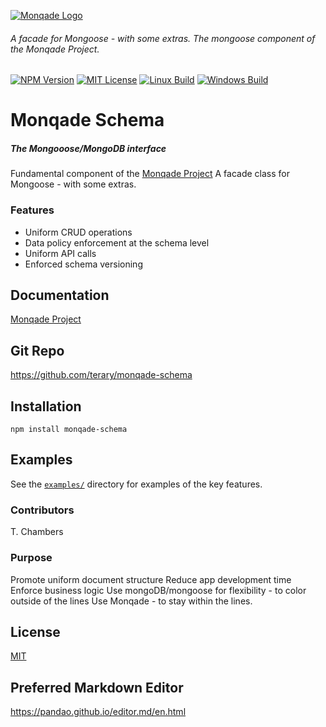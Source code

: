 [![Monqade Logo](http://static.monqade.com/images/monqade-black-blue-80percent.png)](http://monqade.com)
###### A facade for Mongoose - with some extras. The mongoose component of the Monqade Project.

  [![NPM Version][npm-image]][npm-url]
  [![MIT License][mitlicense-image]][mitlicense-url]
  [![Linux Build][travis-image]][travis-url]
  [![Windows Build][appveyor-image]][appveyor-url]

# Monqade Schema #

##### The Mongooose/MongoDB interface
Fundamental component of the [Monqade Project](http://monqade.com/ "Monqade Project")
A facade class for Mongoose - with some extras.


### Features
- Uniform CRUD operations
- Data policy enforcement at the schema level
- Uniform API calls
- Enforced schema versioning


## Documentation ##
[Monqade Project](http://docs.monqade.com "documentation Monqade Project")


## Git Repo ##
https://github.com/terary/monqade-schema

## Installation ##

```npm install monqade-schema```



## Examples ##
See the [`examples/`](examples) directory for examples of the key features. 


### Contributors ###
T. Chambers

### Purpose ###
Promote uniform document structure
Reduce app development time
Enforce business logic
Use mongoDB/mongoose for flexibility - to color outside of the lines
Use Monqade - to stay within the lines.

## License
[MIT](https://choosealicense.com/licenses/mit/)

## Preferred Markdown Editor
https://pandao.github.io/editor.md/en.html

[npm-image]: https://badge.fury.io/js/monqade-shared.svg
[npm-url]: https://www.npmjs.com/package/monqade-shared


[mitlicense-url]: http://opensource.org/licenses/MIT
[mitlicense-image]: http://img.shields.io/badge/license-MIT-brightgreen.svg


[travis-image]: https://img.shields.io/travis/terary/monqade-schema/master.svg?label=linux
[travis-url]: https://travis-ci.org/terary/monqade-schema

[appveyor-image]: https://img.shields.io/appveyor/ci/terary/monqade-schema/master.svg?label=windows
[appveyor-url]: https://ci.appveyor.com/project/terary/monqade-schema/branch/master


[coveralls-image]: https://coveralls.io/repos/github/terary/monqade-schema/badge.svg?branch=master
[coveralls-url]: https://coveralls.io/github/terary/monqade-schema?branch=master